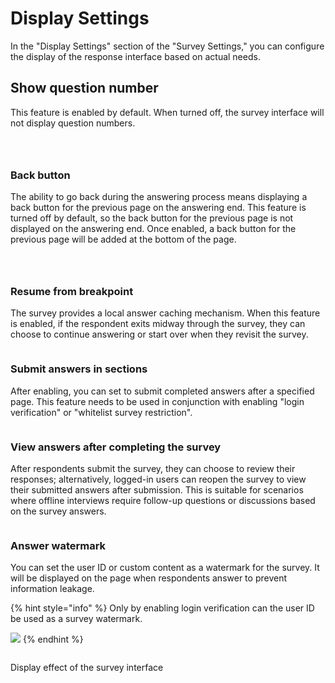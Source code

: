 # Display Settings

In the "Display Settings" section of the "Survey Settings," you can configure the display of the response interface based on actual needs.

## Show question number

This feature is enabled by default. When turned off, the survey interface will not display question numbers.

<figure><img src="../../../.gitbook/assets/image (23).png" alt=""><figcaption></figcaption></figure>

<figure><img src="../../../.gitbook/assets/image (994).png" alt=""><figcaption></figcaption></figure>

<figure><img src="../../../.gitbook/assets/image (995).png" alt=""><figcaption></figcaption></figure>

### Back button&#x20;

The ability to go back during the answering process means displaying a back button for the previous page on the answering end. This feature is turned off by default, so the back button for the previous page is not displayed on the answering end. Once enabled, a back button for the previous page will be added at the bottom of the page.

<figure><img src="../../../.gitbook/assets/image (24).png" alt=""><figcaption></figcaption></figure>

<figure><img src="../../../.gitbook/assets/image (996).png" alt=""><figcaption></figcaption></figure>

<figure><img src="../../../.gitbook/assets/image (997).png" alt=""><figcaption></figcaption></figure>

### Resume from breakpoint

The survey provides a local answer caching mechanism. When this feature is enabled, if the respondent exits midway through the survey, they can choose to continue answering or start over when they revisit the survey.

<figure><img src="../../../.gitbook/assets/image (25).png" alt=""><figcaption></figcaption></figure>

### Submit answers in sections

After enabling, you can set to submit completed answers after a specified page. This feature needs to be used in conjunction with enabling "login verification" or "whitelist survey restriction".

<figure><img src="../../../.gitbook/assets/image (26).png" alt=""><figcaption></figcaption></figure>

### View answers after completing the survey

After respondents submit the survey, they can choose to review their responses; alternatively, logged-in users can reopen the survey to view their submitted answers after submission. This is suitable for scenarios where offline interviews require follow-up questions or discussions based on the survey answers.

<figure><img src="../../../.gitbook/assets/image (1000).png" alt=""><figcaption></figcaption></figure>

### Answer watermark

You can set the user ID or custom content as a watermark for the survey. It will be displayed on the page when respondents answer to prevent information leakage.

{% hint style="info" %}
Only by enabling login verification can the user ID be used as a survey watermark.

![](<../../../.gitbook/assets/image (1001).png>)
{% endhint %}

<figure><img src="../../../.gitbook/assets/image (1002).png" alt=""><figcaption></figcaption></figure>

Display effect of the survey interface

<figure><img src="../../../.gitbook/assets/image (5) (1) (1) (1) (1) (1) (1) (1) (1) (1) (1) (1) (1) (1) (1) (1) (1) (1) (1) (1).png" alt=""><figcaption></figcaption></figure>

###

###



